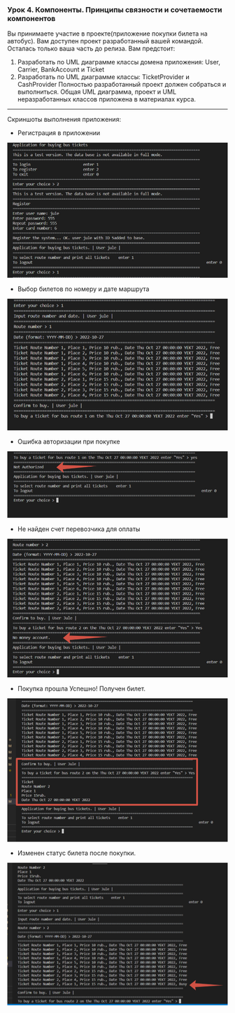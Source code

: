 ### Урок 4. Компоненты. Принципы связности и сочетаемости компонентов

Вы принимаете участие в проекте(приложение покупки билета на автобус). Вам доступен проект разработанный вашей командой. Осталась только ваша часть до релиза. Вам предстоит:
1) Разработать по UML диаграмме классы домена приложения: User, Carrier, BankAccount и Ticket
2) Разработать по UML диаграмме классы: TicketProvider и CashProvider
Полностью разработанный проект должен собраться и выполниться. Общая UML диаграмма, проект и UML неразработанных классов приложена в материалах курса.
***
Скриншоты выполнения приложения:

* Регистрация в приложении

![Приложение покупки билетов](img\ticket1.jpg "ticket1")

* Выбор билетов по номеру и дате маршрута 

![Приложение покупки билетов](img\ticket2.jpg "ticket2")

* Ошибка авторизации при покупке 

![Приложение покупки билетов](img\ticket3.jpg "ticket3")

* Не найден счет перевозчика для оплаты 

![Приложение покупки билетов](img\ticket4.jpg "ticket4")

* Покупка прошла Успешно! Получен билет. 

![Приложение покупки билетов](img\ticket5.jpg "ticket5")

* Изменен статус билета после покупки.

![Приложение покупки билетов](img\ticket6.jpg "ticket6")
